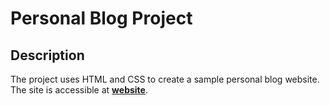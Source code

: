 # Personal Blog Project

## Description

The project uses HTML and CSS to create a sample personal blog website. The site is accessible at [**website**](https://jdelgado111.github.io/index.html).
